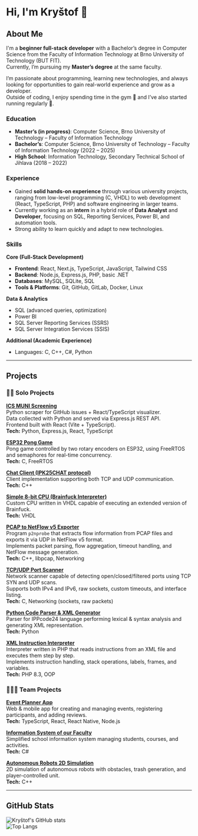 # Hi, I'm Kryštof 👋

## About Me

I'm a **beginner full-stack developer** with a Bachelor’s degree in Computer Science from the Faculty of Information Technology at Brno University of Technology (BUT FIT).  
Currently, I’m pursuing my **Master’s degree** at the same faculty.  

I’m passionate about programming, learning new technologies, and always looking for opportunities to gain real-world experience and grow as a developer.  
Outside of coding, I enjoy spending time in the gym 💪 and I’ve also started running regularly 🏃.

### Education
- **Master’s (in progress)**: Computer Science, Brno University of Technology – Faculty of Information Technology  
- **Bachelor’s**: Computer Science, Brno University of Technology – Faculty of Information Technology (2022 – 2025)  
- **High School**: Information Technology, Secondary Technical School of Jihlava (2018 – 2022)

### Experience

- Gained **solid hands-on experience** through various university projects, ranging from low-level programming (C, VHDL) to web development (React, TypeScript, PHP) and software engineering in larger teams.  
- Currently working as an **intern** in a hybrid role of **Data Analyst** and **Developer**, focusing on SQL, Reporting Services, Power BI, and automation tools.  
- Strong ability to learn quickly and adapt to new technologies. 

### Skills

**Core (Full-Stack Development)**  
- **Frontend**: React, Next.js, TypeScript, JavaScript, Tailwind CSS  
- **Backend**: Node.js, Express.js, PHP, basic .NET  
- **Databases**: MySQL, SQLite, SQL  
- **Tools & Platforms**: Git, GitHub, GitLab, Docker, Linux  

**Data & Analytics**  
- SQL (advanced queries, optimization)  
- Power BI  
- SQL Server Reporting Services (SSRS)  
- SQL Server Integration Services (SSIS)  

**Additional (Academic Experience)**  
- Languages: C, C++, C#, Python  

---

## Projects

### 🧍‍♂️ Solo Projects

[**ICS MUNI Screening**](https://github.com/Michkr123/MUNI-screening)  
Python scraper for GitHub issues + React/TypeScript visualizer.  
Data collected with Python and served via Express.js REST API.  
Frontend built with React (Vite + TypeScript).  
**Tech:** Python, Express.js, React, TypeScript  

[**ESP32 Pong Game**](https://github.com/Michkr123/ESP32-Pong-Game)  
Pong game controlled by two rotary encoders on ESP32, using FreeRTOS and semaphores for real-time concurrency.  
**Tech:** C, FreeRTOS  

[**Chat Client (IPK25CHAT protocol)**](https://github.com/Michkr123/Client-for-a-chat-server)  
Client implementation supporting both TCP and UDP communication.  
**Tech:** C++  

[**Simple 8-bit CPU (Brainfuck Interpreter)**](https://github.com/Michkr123/Simple-8-bit-CPU-Brainfuck-Interpreter)  
Custom CPU written in VHDL capable of executing an extended version of Brainfuck.  
**Tech:** VHDL  

[**PCAP to NetFlow v5 Exporter**](https://github.com/Michkr123/PCAP-NetFlow-Exporter)  
Program `p2nprobe` that extracts flow information from PCAP files and exports it via UDP in NetFlow v5 format.  
Implements packet parsing, flow aggregation, timeout handling, and NetFlow message generation.  
**Tech:** C++, libpcap, Networking  

[**TCP/UDP Port Scanner**](https://github.com/Michkr123/TCP-UDP-Port-Scanner)  
Network scanner capable of detecting open/closed/filtered ports using TCP SYN and UDP scans.  
Supports both IPv4 and IPv6, raw sockets, custom timeouts, and interface listing.  
**Tech:** C, Networking (sockets, raw packets)  

[**Python Code Parser & XML Generator**](https://github.com/Michkr123/Python-Code-Parser-and-XML-Generator)  
Parser for IPPcode24 language performing lexical & syntax analysis and generating XML representation.  
**Tech:** Python  

[**XML Instruction Interpreter**](https://github.com/Michkr123/XML-Instruction-Interpreter)  
Interpreter written in PHP that reads instructions from an XML file and executes them step by step.  
Implements instruction handling, stack operations, labels, frames, and variables.  
**Tech:** PHP 8.3, OOP  

### 🧑‍🤝‍🧑 Team Projects

[**Event Planner App**](https://github.com/Michkr123/Event-Planner-App)  
Web & mobile app for creating and managing events, registering participants, and adding reviews.  
**Tech:** TypeScript, React, React Native, Node.js  

[**Information System of our Faculty**](https://github.com/Michkr123/Information-System-of-our-faculty)  
Simplified school information system managing students, courses, and activities.  
**Tech:** C#  

[**Autonomous Robots 2D Simulation**](https://github.com/Michkr123/Autonomous-Robots-2D-Sim)  
2D simulation of autonomous robots with obstacles, trash generation, and player-controlled unit.  
**Tech:** C++  

---

## GitHub Stats

![Kryštof's GitHub stats](https://github-readme-stats.vercel.app/api?username=Michkr123&show_icons=true&theme=github_dark)  
![Top Langs](https://github-readme-stats.vercel.app/api/top-langs/?username=Michkr123&layout=compact&theme=github_dark)
